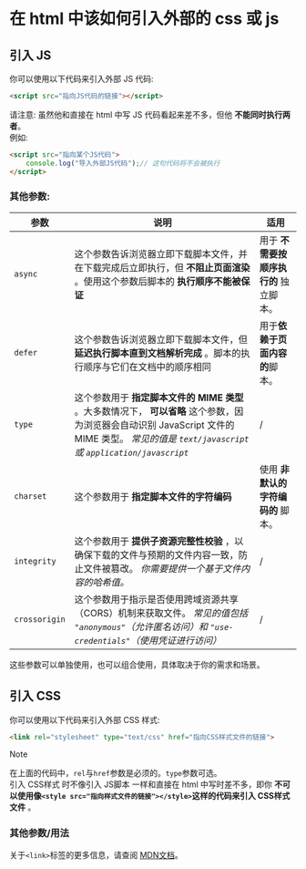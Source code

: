 # 在 html 中该如何引入外部的 css 或 js

## 引入 JS
你可以使用以下代码来引入外部 JS 代码:
```html
<script src="指向JS代码的链接"></script>
```
请注意: 虽然他和直接在 html 中写 JS 代码看起来差不多，但他 **不能同时执行两者**。  
例如:  
```html
<script src="指向某个JS代码">
    console.log("导入外部JS代码");// 这句代码将不会被执行
</script>
```
### 其他参数:
| 参数 | 说明 | 适用 |
|-----|-----|-----|
| `async` | 这个参数告诉浏览器立即下载脚本文件，并在下载完成后立即执行，但 **不阻止页面渲染** 。使用这个参数后脚本的 **执行顺序不能被保证** | 用于 **不需要按顺序执行的** 独立脚本。 |
| `defer` | 这个参数告诉浏览器立即下载脚本文件，但 **延迟执行脚本直到文档解析完成** 。脚本的执行顺序与它们在文档中的顺序相同 | 用于**依赖于页面内容的**脚本。 |
| `type` | 这个参数用于 **指定脚本文件的 MIME 类型** 。大多数情况下， **可以省略** 这个参数，因为浏览器会自动识别 JavaScript 文件的 MIME 类型。 *常见的值是 `text/javascript` 或 `application/javascript`* | / |
| `charset` | 这个参数用于 **指定脚本文件的字符编码** | 使用 **非默认的字符编码的** 脚本。 |
| `integrity` | 这个参数用于 **提供子资源完整性校验** ，以确保下载的文件与预期的文件内容一致，防止文件被篡改。 *你需要提供一个基于文件内容的哈希值。* | / |
| `crossorigin` |  这个参数用于指示是否使用跨域资源共享（CORS）机制来获取文件。 *常见的值包括 `"anonymous"`（允许匿名访问）和 `"use-credentials"`（使用凭证进行访问）* | / |

这些参数可以单独使用，也可以组合使用，具体取决于你的需求和场景。  

## 引入 CSS
你可以使用以下代码来引入外部 CSS 样式:  
```html
<link rel="stylesheet" type="text/css" href="指向CSS样式文件的链接">
```
> [!NOTE]
> 在上面的代码中，`rel`与`href`参数是必须的。`type`参数可选。  
> 引入 CSS样式 时不像引入 JS脚本 一样和直接在 html 中写时差不多，即你 **不可以使用像`<style src="指向样式文件的链接"></style>`这样的代码来引入 CSS样式文件** 。

### 其他参数/用法
关于`<link>`标签的更多信息，请查阅 [MDN文档](https://developer.mozilla.org/zh-CN/docs/Web/HTML/Element/link)。  